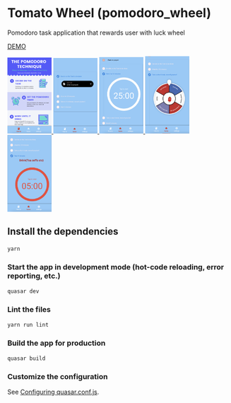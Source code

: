 # Tomato Wheel (pomodoro_wheel)

Pomodoro task application that rewards user with luck wheel

[DEMO](https://emingenc.github.io/pomodoro_wheel)

<a href='https://emingenc.github.io/pomodoro_wheel' target='_blank' align="center">
  <img src="./images/img1.png" width="100" title="how tot">
  <img src="./images/img2.png" width="100" alt="">
  <img src="./images/img3.png" width="100" alt="">
  <img src="./images/img4.png" width="100" alt="">
  <img src="./images/img5.png" width="100" alt="">
</a>

## Install the dependencies
```bash
yarn
```

### Start the app in development mode (hot-code reloading, error reporting, etc.)
```bash
quasar dev
```

### Lint the files
```bash
yarn run lint
```

### Build the app for production
```bash
quasar build
```

### Customize the configuration
See [Configuring quasar.conf.js](https://v2.quasar.dev/quasar-cli/quasar-conf-js).
